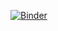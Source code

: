 [![Binder](https://mybinder.org/badge_logo.svg)](https://mybinder.org/v2/gh/cgentemann/Saildrone/atomic/master?filepath=intro-to-binder.ipynb)
